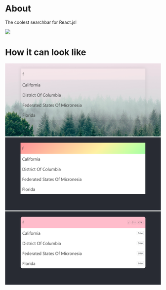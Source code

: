 # About  

The coolest searchbar for React.js!

<img src="./src/assets/rainbow.gif"></img>

# How it can look like  
<div>
<img src="./src/assets/searchbar-transparent.png"></img>
<img src="./src/assets/searchbar-rainbow.png"></img>
<img src="./src/assets/searchbar-pink.png"></img>
</div>
